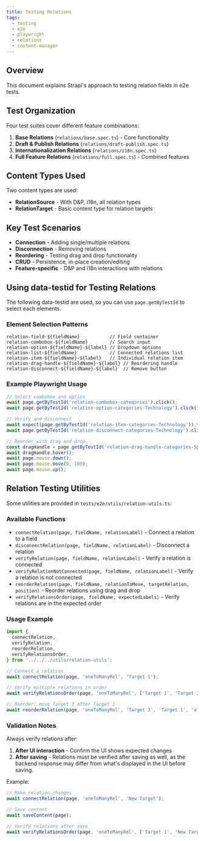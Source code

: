 ```yaml
---
title: Testing Relations
tags:
  - testing
  - e2e
  - playwright
  - relations
  - content-manager
---
```


## Overview

This document explains Strapi's approach to testing relation fields in e2e tests.

## Test Organization

Four test suites cover different feature combinations:

1. **Base Relations** (`relations/base.spec.ts`) - Core functionality
2. **Draft & Publish Relations** (`relations/draft-publish.spec.ts`)
3. **Internationalization Relations** (`relations/i18n.spec.ts`)
4. **Full Feature Relations** (`relations/full.spec.ts`) - Combined features

## Content Types Used

Two content types are used:

- **RelationSource** - With D&P, i18n, all relation types
- **RelationTarget** - Basic content type for relation targets

## Key Test Scenarios

- **Connection** - Adding single/multiple relations
- **Disconnection** - Removing relations
- **Reordering** - Testing drag and drop functionality
- **CRUD** - Persistence, in-place creation/editing
- **Feature-specific** - D&P and i18n interactions with relations

## Using data-testid for Testing Relations

The following data-testid are used, so you can use `page.getByTestId` to select each elements.

### Element Selection Patterns

```
relation-field-${fieldName}           // Field container
relation-combobox-${fieldName}        // Search input
relation-option-${fieldName}-${label} // Dropdown options
relation-list-${fieldName}            // Connected relations list
relation-item-${fieldName}-${label}   // Individual relation item
relation-drag-handle-${fieldName}-${label} // Reordering handle
relation-disconnect-${fieldName}-${label}  // Remove button
```

### Example Playwright Usage

```typescript
// Select combobox and option
await page.getByTestId('relation-combobox-categories').click();
await page.getByTestId('relation-option-categories-Technology').click();

// Verify and disconnect
await expect(page.getByTestId('relation-item-categories-Technology')).toBeVisible();
await page.getByTestId('relation-disconnect-categories-Technology').click();

// Reorder with drag and drop
const dragHandle = page.getByTestId('relation-drag-handle-categories-Sports');
await dragHandle.hover();
await page.mouse.down();
await page.mouse.move(0, 100);
await page.mouse.up();
```

## Relation Testing Utilities

Some utilities are provided in `tests/e2e/utils/relation-utils.ts`:

### Available Functions

- `connectRelation(page, fieldName, relationLabel)` - Connect a relation to a field
- `disconnectRelation(page, fieldName, relationLabel)` - Disconnect a relation
- `verifyRelation(page, fieldName, relationLabel)` - Verify a relation is connected
- `verifyRelationNotConnected(page, fieldName, relationLabel)` - Verify a relation is not connected
- `reorderRelation(page, fieldName, relationToMove, targetRelation, position)` - Reorder relations using drag and drop
- `verifyRelationsOrder(page, fieldName, expectedLabels)` - Verify relations are in the expected order

### Usage Example

```typescript
import {
  connectRelation,
  verifyRelation,
  reorderRelation,
  verifyRelationsOrder,
} from '../../../utils/relation-utils';

// Connect a relation
await connectRelation(page, 'oneToManyRel', 'Target 1');

// Verify multiple relations in order
await verifyRelationsOrder(page, 'oneToManyRel', ['Target 1', 'Target 2', 'Target 3']);

// Reorder: move Target 3 after Target 1
await reorderRelation(page, 'oneToManyRel', 'Target 3', 'Target 1', 'after');
```

### Validation Notes

Always verify relations after:

1. **After UI interaction** - Confirm the UI shows expected changes
2. **After saving** - Relations must be verified after saving as well, as the backend response may differ from what's displayed in the UI before saving.

Example:

```typescript
// Make relation changes
await connectRelation(page, 'oneToManyRel', 'New Target');

// Save content
await saveContent(page);

// Verify relations after save
await verifyRelationsOrder(page, 'oneToManyRel', ['Target 1', 'New Target']);
```
